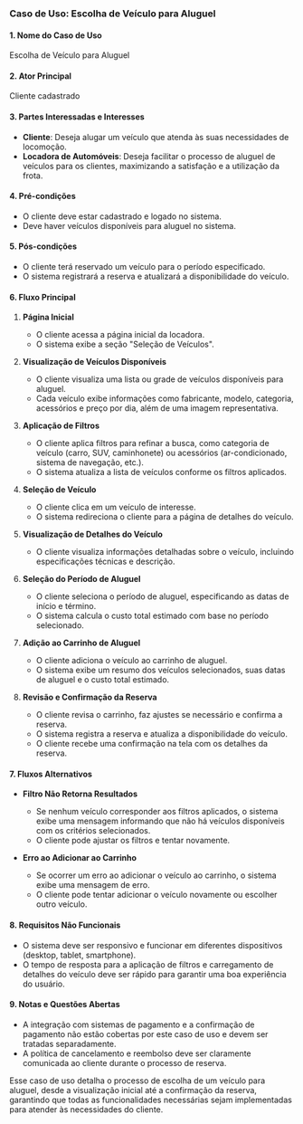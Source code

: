 ### Caso de Uso: Escolha de Veículo para Aluguel

#### 1. **Nome do Caso de Uso**
Escolha de Veículo para Aluguel

#### 2. **Ator Principal**
Cliente cadastrado

#### 3. **Partes Interessadas e Interesses**
- **Cliente**: Deseja alugar um veículo que atenda às suas necessidades de locomoção.
- **Locadora de Automóveis**: Deseja facilitar o processo de aluguel de veículos para os clientes, maximizando a satisfação e a utilização da frota.

#### 4. **Pré-condições**
- O cliente deve estar cadastrado e logado no sistema.
- Deve haver veículos disponíveis para aluguel no sistema.

#### 5. **Pós-condições**
- O cliente terá reservado um veículo para o período especificado.
- O sistema registrará a reserva e atualizará a disponibilidade do veículo.

#### 6. **Fluxo Principal**

1. **Página Inicial**
    - O cliente acessa a página inicial da locadora.
    - O sistema exibe a seção "Seleção de Veículos".

2. **Visualização de Veículos Disponíveis**
    - O cliente visualiza uma lista ou grade de veículos disponíveis para aluguel.
    - Cada veículo exibe informações como fabricante, modelo, categoria, acessórios e preço por dia, além de uma imagem representativa.

3. **Aplicação de Filtros**
    - O cliente aplica filtros para refinar a busca, como categoria de veículo (carro, SUV, caminhonete) ou acessórios (ar-condicionado, sistema de navegação, etc.).
    - O sistema atualiza a lista de veículos conforme os filtros aplicados.

4. **Seleção de Veículo**
    - O cliente clica em um veículo de interesse.
    - O sistema redireciona o cliente para a página de detalhes do veículo.

5. **Visualização de Detalhes do Veículo**
    - O cliente visualiza informações detalhadas sobre o veículo, incluindo especificações técnicas e descrição.

6. **Seleção do Período de Aluguel**
    - O cliente seleciona o período de aluguel, especificando as datas de início e término.
    - O sistema calcula o custo total estimado com base no período selecionado.

7. **Adição ao Carrinho de Aluguel**
    - O cliente adiciona o veículo ao carrinho de aluguel.
    - O sistema exibe um resumo dos veículos selecionados, suas datas de aluguel e o custo total estimado.

8. **Revisão e Confirmação da Reserva**
    - O cliente revisa o carrinho, faz ajustes se necessário e confirma a reserva.
    - O sistema registra a reserva e atualiza a disponibilidade do veículo.
    - O cliente recebe uma confirmação na tela com os detalhes da reserva.

#### 7. **Fluxos Alternativos**

- **Filtro Não Retorna Resultados**
    - Se nenhum veículo corresponder aos filtros aplicados, o sistema exibe uma mensagem informando que não há veículos disponíveis com os critérios selecionados.
    - O cliente pode ajustar os filtros e tentar novamente.

- **Erro ao Adicionar ao Carrinho**
    - Se ocorrer um erro ao adicionar o veículo ao carrinho, o sistema exibe uma mensagem de erro.
    - O cliente pode tentar adicionar o veículo novamente ou escolher outro veículo.

#### 8. **Requisitos Não Funcionais**
- O sistema deve ser responsivo e funcionar em diferentes dispositivos (desktop, tablet, smartphone).
- O tempo de resposta para a aplicação de filtros e carregamento de detalhes do veículo deve ser rápido para garantir uma boa experiência do usuário.

#### 9. **Notas e Questões Abertas**
- A integração com sistemas de pagamento e a confirmação de pagamento não estão cobertas por este caso de uso e devem ser tratadas separadamente.
- A política de cancelamento e reembolso deve ser claramente comunicada ao cliente durante o processo de reserva.

Esse caso de uso detalha o processo de escolha de um veículo para aluguel, desde a visualização inicial até a confirmação da reserva, garantindo que todas as funcionalidades necessárias sejam implementadas para atender às necessidades do cliente.